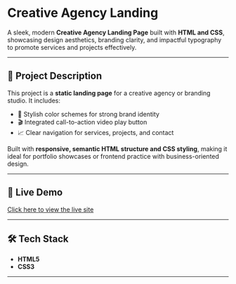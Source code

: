 # Creative Agency Landing

A sleek, modern **Creative Agency Landing Page** built with **HTML and CSS**, showcasing design aesthetics, branding clarity, and impactful typography to promote services and projects effectively.

---

## 🚀 **Project Description**

This project is a **static landing page** for a creative agency or branding studio. It includes:

- 🎨 Stylish color schemes for strong brand identity  
- 🎬 Integrated call-to-action video play button  
- 📈 Clear navigation for services, projects, and contact  

Built with **responsive, semantic HTML structure and CSS styling**, making it ideal for portfolio showcases or frontend practice with business-oriented design.

---

## 🔗 **Live Demo**

[Click here to view the live site](https://creative-agency-landing-site.netlify.app/)

---

## 🛠️ **Tech Stack**

- **HTML5**
- **CSS3**

---
